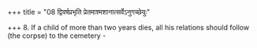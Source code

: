 +++
title = "08 द्विवर्षप्रभृति प्रेतमाश्मशानात्सर्वेऽनुगच्छेयुः"

+++
8. If a child of more than two years dies, all his relations should follow (the corpse) to the cemetery - 
